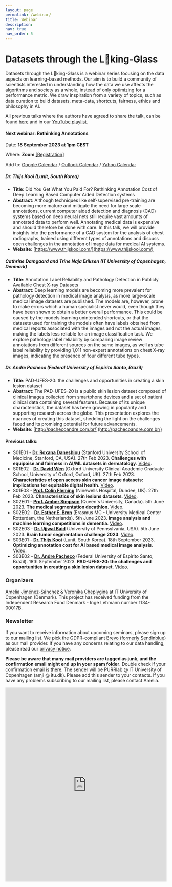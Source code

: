 ```yaml
---
layout: page
permalink: /webinar/
title: Webinar
description: 
nav: true
nav_order: 5
---
```


# Datasets through the L👀king-Glass

Datasets through the L👀king-Glass is a webinar series focusing on the data aspects on learning-based methods. Our aim is to build a community of scientists interested in understanding how the data we use affects the algorithms and society as a whole, instead of only optimizing for a performance metric. We draw inspiration from a variety of topics, such as data curation to build datasets, meta-data, shortcuts, fairness, ethics and philosophy in AI.

All previous talks where the authors have agreed to share the talk, can be found [here](/webinar_talks.html) and in our [YouTube playlist](https://www.youtube.com/playlist?list=PL_BSB_M_evSmfj9zSvqYVgTcJFtVdJc3y&jct=73eqNJ8tawTN4k4iARpU2xjGklC4Sg). 

#### Next webinar: Rethinking Annotations
Date: **18 September 2023 at 1pm CEST**

Where: **Zoom** [[Registration]](https://itucph.zoom.us/meeting/register/u5Uld-uvqD0tEtU6sIOeOTGsgmTsNzI-NyAx)

Add to: [Google Calendar](https://itucph.zoom.us/meeting/u5Uld-uvqD0tEtU6sIOeOTGsgmTsNzI-NyAx/calendar/google/add) / [Outlook Calendar](https://itucph.zoom.us/meeting/u5Uld-uvqD0tEtU6sIOeOTGsgmTsNzI-NyAx/ics) / [Yahoo Calendar](https://shorturl.at/alzZ1)

##### **Dr. Thijs Kooi** (Lunit, South Korea)
* **Title**: Did You Get What You Paid For? Rethinking Annotation Cost of Deep Learning Based Computer Aided Detection systems
* **Abstract**: Although techniques like self-supervised pre-training are becoming more mature and mitigate the need for large scale annotations, current computer aided detection and diagnosis (CAD) systems based on deep neural nets still require vast amounts of annotated data to perform well. Annotating medical data is expensive and should therefore be done with care. In this talk, we will provide insights into the performance of a CAD system for the analysis of chest radiographs, trained using different types of annotations and discuss open challenges in the annotation of image data for medical AI systems.
* **Website**: [https://www.thijskooi.com/](https://www.thijskooi.com/)

##### **Cathrine Damgaard** and **Trine Naja Eriksen** (IT University of Copenhagen, Denmark)
* **Title**: Annotation Label Reliability and Pathology Detection in Publicly Available Chest X-ray Datasets
* **Abstract**:  Deep learning models are becoming more prevalent for pathology detection in medical image analysis, as more large-scale medical image datasets are published. The models are, however, prone to make errors which a human specialist never would, even though they have been shown to obtain a better overall performance. This could be caused by the models learning unintended shortcuts, or that the datasets used for training the models often have labels obtained from medical reports associated with the images and not the actual images, making the labels less reliable for an image classification task. We explore pathology label reliability by comparing image review annotations from different sources on the same images, as well as tube label reliability by providing 1,011 non-expert annotations on chest X-ray images, indicating the presence of four different tube types.

##### **Dr. Andre Pacheco** (Federal University of Espírito Santo, Brazil)
* **Title**: PAD-UFES-20: the challenges and opportunities in creating a skin lesion dataset
* **Abstract**: The PAD-UFES-20 is a public skin lesion dataset composed of clinical images collected from smartphone devices and a set of patient clinical data containing several features. Because of its unique characteristics, the dataset has been growing in popularity and supporting research across the globe. This presentation explores the nuances of creating this dataset, shedding the light on the challenges faced and its promising potential for future advancements.
* **Website**: [http://pachecoandre.com.br/](http://pachecoandre.com.br/)

#### Previous talks:
* S01E01 - **[Dr. Roxana Daneshjou](https://profiles.stanford.edu/roxana-daneshjou)** (Stanford University School of Medicine, Stanford, CA, USA). 27th Feb 2023. **Challenges with equipoise and fairness in AI/ML datasets in dermatology**. [Video](https://youtu.be/zLxYUtToXGg).
* S01E02 - **[Dr. David Wen]()** (Oxford University Clinical Academic Graduate School, University of Oxford, Oxford, UK). 27th Feb 2023. **Characteristics of open access skin cancer image datasets: implications for equitable digital health**. [Video](https://youtu.be/E4inBrMLVog).
* S01E03 - **[Prof. Colin Fleming]()** (Ninewells Hospital, Dundee, UK). 27th Feb 2023. **Characteristics of skin lesions datasets**. [Video](https://youtu.be/MlBxlL5WUuU).
* S02E01 - **[Prof. Amber Simpson](http://simpsonlab.org)** (Queen's University, Canada). 5th June 2023. **The medical segmentation decathlon**. [Video](https://www.youtube.com/watch?v=2sbWrXO6gAc&list=PL_BSB_M_evSmfj9zSvqYVgTcJFtVdJc3y&index=3).
* S02E02 - **[Dr. Esther E. Bron](https://estherbron.com)** (Erasmus MC - University Medical Center Rotterdam, the Netherlands). 5th June 2023. **Image analysis and machine learning competitions in dementia**. [Video](https://www.youtube.com/watch?v=pYl9bBcQA-M&list=PL_BSB_M_evSmfj9zSvqYVgTcJFtVdJc3y&index=4).
* S02E03 - **[Dr. Ujjwal Baid](https://www.med.upenn.edu/cbica/ujjwalbaid.html)** (University of Pennsylvania, USA). 5th June 2023. **Brain tumor segmentation challenge 2023**. [Video](https://www.youtube.com/watch?v=_RlcKW0sZ80&list=PL_BSB_M_evSmfj9zSvqYVgTcJFtVdJc3y&index=5).
* S03E01 - **[Dr. Thijs Kooi](https://www.thijskooi.com/)** (Lunit, South Korea). 18th September 2023. **Optimizing annotation cost for AI based medical image analysis**. [Video](https://youtu.be/qhAYUfQlYfo).
* S03E02 - **[Dr. Andre Pacheco](http://pachecoandre.com.br/)** (Federal University of Espírito Santo, Brazil). 18th September 2023. **PAD-UFES-20: the challenges and opportunities in creating a skin lesion dataset**. [Video](https://youtu.be/q-DBwWZejMY).

### Organizers
[Amelia Jiménez-Sánchez](https://ameliajimenez.github.io) & [Veronika Cheplygina](https://veronikach.com) at IT University of Copenhagen (Denmark). This project has received funding from the Independent Research Fund Denmark - Inge Lehmann number 1134-00017B.

### Newsletter
If you want to receive information about upcoming seminars, please sign up to our mailing list. We pick the GDPR-compliant [Brevo (formerly Sendinblue)](https://www.brevo.com) as our mail provider. If you have any concerns relating to our data handling, please read our [privacy notice](https://purrlab.github.io/privacy-notice/).

**Please be aware that many mail providers are tagged as junk, and the confirmation email might end up in your spam folder**. Double check if your confirmation email is there. The sender will be PURRlab @ IT University of Copenhagen (amji @ itu.dk). Please add this sender to your contacts. If you have any problems subscribing to our mailing list, please contact Amelia.

<iframe width="540" height="605" src="https://d38ce30a.sibforms.com/serve/MUIEAPSRZjlFAdfMz8MsZO53v-A_vcHHQocx0NLiINtS4SpGngY-yCP3vJmtqARnIWjToJZv00KQeUrPlREILOYNuPOQq8l9WoXu6Qls_6IvXBWDCH_1qRu5Ef7LUhHYLSHoD-t0KNhf9Hu_6frv5Mdmr1UwyYt__pIObhWMU1EIpyqZ-D4T0PAPI79wxYR-knKueJF4WmOAmptH" frameborder="0" scrolling="auto" allowfullscreen style="display: block;margin-left: auto;margin-right: auto;max-width: 100%;"></iframe>
